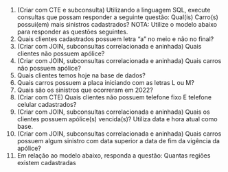 1. (Criar com CTE e subconsulta) Utilizando a linguagem SQL, execute consultas que possam responder a 
seguinte questão: Qual(is) Carro(s) possui(em) mais sinistros cadastrados?
NOTA: Utilize o modelo abaixo para responder as questões seguintes.
2. Quais clientes cadastrados possuem letra “a” no meio e não no final? 
3. (Criar com JOIN, subconsultas correlacionada e aninhada) Quais clientes não possuem apólice? 
4. (Criar com JOIN, subconsultas correlacionada e aninhada) Quais carros não possuem apólice? 
5. Quais clientes temos hoje na base de dados? 
6. Quais carros possuem a placa iniciando com as letras L ou M?
7. Quais são os sinistros que ocorreram em 2022?
8. (Criar com CTE) Quais clientes não possuem telefone fixo E telefone celular cadastrados?
9. (Criar com JOIN, subconsultas correlacionada e aninhada) Quais os clientes possuem apólice(s) vencida(s)?
Utiliza data e hora atual como base.
10. (Criar com JOIN, subconsultas correlacionada e aninhada) Quais carros possuem algum sinistro com data 
superior a data de fim da vigência da apólice?
11. Em relação ao modelo abaixo, responda a questão: Quantas regiões existem cadastradas